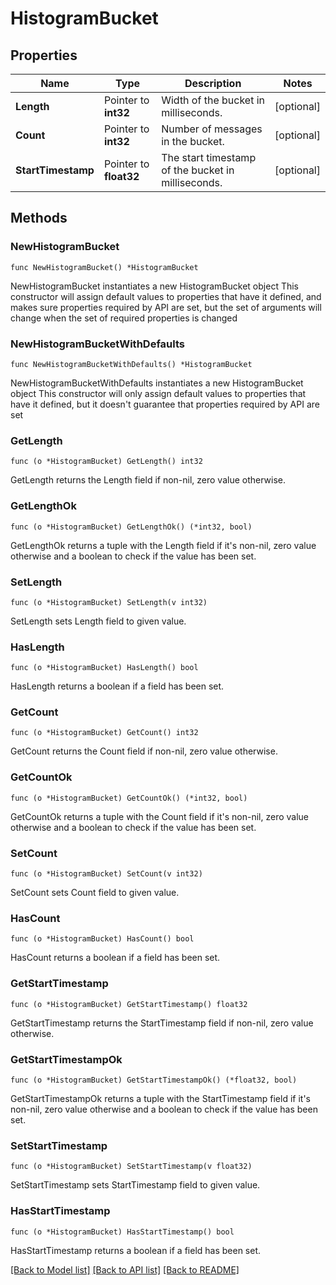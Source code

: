 # HistogramBucket

## Properties

Name | Type | Description | Notes
------------ | ------------- | ------------- | -------------
**Length** | Pointer to **int32** | Width of the bucket in milliseconds. | [optional] 
**Count** | Pointer to **int32** | Number of messages in the bucket. | [optional] 
**StartTimestamp** | Pointer to **float32** | The start timestamp of the bucket in milliseconds. | [optional] 

## Methods

### NewHistogramBucket

`func NewHistogramBucket() *HistogramBucket`

NewHistogramBucket instantiates a new HistogramBucket object
This constructor will assign default values to properties that have it defined,
and makes sure properties required by API are set, but the set of arguments
will change when the set of required properties is changed

### NewHistogramBucketWithDefaults

`func NewHistogramBucketWithDefaults() *HistogramBucket`

NewHistogramBucketWithDefaults instantiates a new HistogramBucket object
This constructor will only assign default values to properties that have it defined,
but it doesn't guarantee that properties required by API are set

### GetLength

`func (o *HistogramBucket) GetLength() int32`

GetLength returns the Length field if non-nil, zero value otherwise.

### GetLengthOk

`func (o *HistogramBucket) GetLengthOk() (*int32, bool)`

GetLengthOk returns a tuple with the Length field if it's non-nil, zero value otherwise
and a boolean to check if the value has been set.

### SetLength

`func (o *HistogramBucket) SetLength(v int32)`

SetLength sets Length field to given value.

### HasLength

`func (o *HistogramBucket) HasLength() bool`

HasLength returns a boolean if a field has been set.

### GetCount

`func (o *HistogramBucket) GetCount() int32`

GetCount returns the Count field if non-nil, zero value otherwise.

### GetCountOk

`func (o *HistogramBucket) GetCountOk() (*int32, bool)`

GetCountOk returns a tuple with the Count field if it's non-nil, zero value otherwise
and a boolean to check if the value has been set.

### SetCount

`func (o *HistogramBucket) SetCount(v int32)`

SetCount sets Count field to given value.

### HasCount

`func (o *HistogramBucket) HasCount() bool`

HasCount returns a boolean if a field has been set.

### GetStartTimestamp

`func (o *HistogramBucket) GetStartTimestamp() float32`

GetStartTimestamp returns the StartTimestamp field if non-nil, zero value otherwise.

### GetStartTimestampOk

`func (o *HistogramBucket) GetStartTimestampOk() (*float32, bool)`

GetStartTimestampOk returns a tuple with the StartTimestamp field if it's non-nil, zero value otherwise
and a boolean to check if the value has been set.

### SetStartTimestamp

`func (o *HistogramBucket) SetStartTimestamp(v float32)`

SetStartTimestamp sets StartTimestamp field to given value.

### HasStartTimestamp

`func (o *HistogramBucket) HasStartTimestamp() bool`

HasStartTimestamp returns a boolean if a field has been set.


[[Back to Model list]](../README.md#documentation-for-models) [[Back to API list]](../README.md#documentation-for-api-endpoints) [[Back to README]](../README.md)


